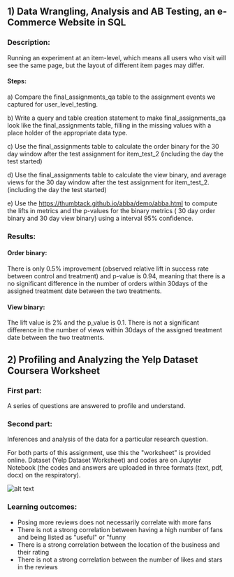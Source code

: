 ## 1) Data Wrangling, Analysis and AB Testing, an e-Commerce Website in SQL
### Description:

Running an experiment at an item-level, which means all users who visit will see the same page, but the layout of different item pages may differ. 

#### Steps:
a) Compare the final_assignments_qa table to the assignment events we captured for user_level_testing. 

b) Write a query and table creation statement to make final_assignments_qa look like the final_assignments table, filling in the missing values with a place holder of the appropriate data type.

c) Use the final_assignments table to calculate the order binary for the 30 day window after the test assignment for item_test_2 (including the day the test started)

d) Use the final_assignments table to calculate the view binary, and average views for the 30 day window after the test assignment for item_test_2. (including the day the test started)

e) Use the https://thumbtack.github.io/abba/demo/abba.html to compute the lifts in metrics and the p-values for the binary metrics ( 30 day order binary and 30 day view binary) using a interval 95% confidence.

### Results:
#### Order binary:
There is only 0.5% improvement (observed relative lift in success rate between control and treatment) and p-value is 0.94, meaning that there is a no significant difference in the number of orders within 30days of the assigned treatment date between the two treatments.

#### View binary:
The lift value is 2% and the p_value is 0.1. There is not a significant difference in the number of views within 30days of the assigned treatment date between the two treatments.



## 2) Profiling and Analyzing the Yelp Dataset Coursera Worksheet
### First part:
A series of questions are answered to profile and understand. 
### Second part: 
Inferences and analysis of the data for a particular research question.

For both parts of this assignment, use this the "worksheet" is provided online. Dataset (Yelp Dataset Worksheet) and codes are on Jupyter Notebook (the codes and answers are uploaded in three formats (text, pdf, docx) on the respiratory). 


![alt text](https://github.com/MerEsf/SQLforDataScienceProject/blob/master/Yelp.png)

### Learning outcomes:
- Posing more reviews does not necessarily correlate with more fans
- There is not a strong correlation between having a high number of fans and being listed as "useful" or "funny
- There is a strong correlation between the location of the business and their rating
- There is not a strong correlation between the number of likes and stars in the reviews
